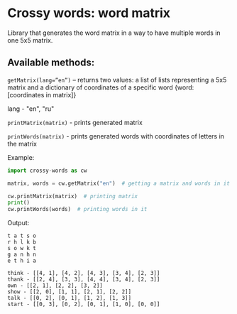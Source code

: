 # Crossy words: word matrix
Library that generates the word matrix in a way to have multiple words in one 5x5 matrix.
## Available methods:
`getMatrix(lang=”en”)` – returns two values: a list of lists representing a 5x5 matrix and a dictionary of coordinates of a specific word {word: [coordinates in matrix]}

lang - "en", "ru"

`printMatrix(matrix)` - prints generated matrix

`printWords(matrix)` - prints generated words with coordinates of letters in the matrix

Example:
```python
import crossy-words as cw

matrix, words = cw.getMatrix("en")  # getting a matrix and words in it

cw.printMatrix(matrix)  # printing matrix
print()
cw.printWords(words)  # printing words in it
```
Output:
```
t a t s o
r h l k b
s o w k t
g a n h n
e t h i a

think - [[4, 1], [4, 2], [4, 3], [3, 4], [2, 3]]
thank - [[2, 4], [3, 3], [4, 4], [3, 4], [2, 3]]
own - [[2, 1], [2, 2], [3, 2]]
show - [[2, 0], [1, 1], [2, 1], [2, 2]]
talk - [[0, 2], [0, 1], [1, 2], [1, 3]]
start - [[0, 3], [0, 2], [0, 1], [1, 0], [0, 0]]

```
